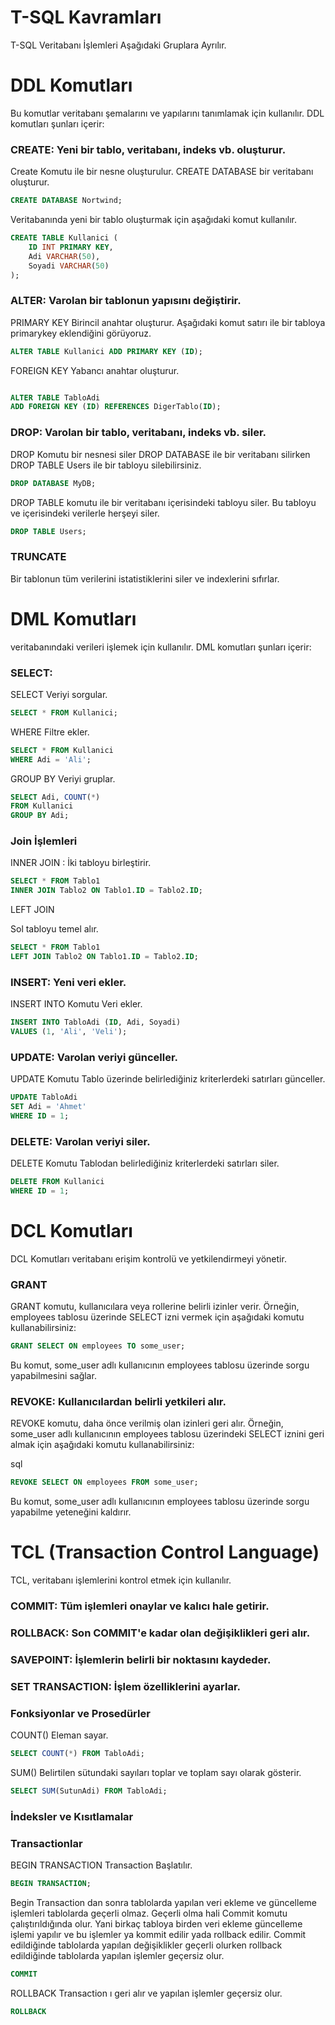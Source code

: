 

# T-SQL Kavramları


T-SQL Veritabanı İşlemleri Aşağıdaki Gruplara Ayrılır.

# DDL Komutları  

Bu komutlar veritabanı şemalarını ve yapılarını tanımlamak için kullanılır. DDL komutları şunları içerir:

### CREATE: Yeni bir tablo, veritabanı, indeks vb. oluşturur.

Create Komutu ile bir nesne oluşturulur. CREATE DATABASE bir veritabanı oluşturur.

```sql
CREATE DATABASE Nortwind;
```

Veritabanında yeni bir tablo oluşturmak için aşağıdaki komut kullanılır.

```sql
CREATE TABLE Kullanici (
    ID INT PRIMARY KEY,
    Adi VARCHAR(50),
    Soyadi VARCHAR(50)
);
```

### ALTER: Varolan bir tablonun yapısını değiştirir.

PRIMARY KEY  Birincil anahtar oluşturur. Aşağıdaki komut satırı ile bir tabloya primarykey eklendiğini görüyoruz.

```sql
ALTER TABLE Kullanici ADD PRIMARY KEY (ID);
```

FOREIGN KEY  Yabancı anahtar oluşturur.

```sql

ALTER TABLE TabloAdi
ADD FOREIGN KEY (ID) REFERENCES DigerTablo(ID);
```


### DROP: Varolan bir tablo, veritabanı, indeks vb. siler.

DROP Komutu bir nesnesi siler DROP DATABASE ile bir veritabanı silirken  DROP TABLE Users ile bir tabloyu silebilirsiniz.

```sql
DROP DATABASE MyDB;
```
DROP TABLE komutu ile bir veritabanı içerisindeki tabloyu siler. Bu tabloyu ve içerisindeki verilerle herşeyi siler.

```sql
DROP TABLE Users;
```

### TRUNCATE 

Bir tablonun tüm verilerini istatistiklerini siler ve indexlerini sıfırlar.


# DML Komutları 

veritabanındaki verileri işlemek için kullanılır. DML komutları şunları içerir:

### SELECT:

SELECT  Veriyi sorgular.

```sql
SELECT * FROM Kullanici;
```

WHERE Filtre ekler.

```sql
SELECT * FROM Kullanici
WHERE Adi = 'Ali';
```


GROUP BY Veriyi gruplar.


```sql
SELECT Adi, COUNT(*)
FROM Kullanici
GROUP BY Adi;
```

### Join İşlemleri

INNER JOIN : İki tabloyu birleştirir.

```sql
SELECT * FROM Tablo1
INNER JOIN Tablo2 ON Tablo1.ID = Tablo2.ID;
```


LEFT JOIN

Sol tabloyu temel alır.

```sql
SELECT * FROM Tablo1
LEFT JOIN Tablo2 ON Tablo1.ID = Tablo2.ID;
```


### INSERT: Yeni veri ekler.

INSERT INTO  Komutu Veri ekler.

```sql
INSERT INTO TabloAdi (ID, Adi, Soyadi)
VALUES (1, 'Ali', 'Veli');
```


### UPDATE: Varolan veriyi günceller.

UPDATE Komutu Tablo üzerinde belirlediğiniz kriterlerdeki satırları günceller.

```sql
UPDATE TabloAdi
SET Adi = 'Ahmet'
WHERE ID = 1;
```

### DELETE: Varolan veriyi siler.

DELETE Komutu Tablodan belirlediğiniz kriterlerdeki satırları siler.

```sql
DELETE FROM Kullanici
WHERE ID = 1;
```



# DCL Komutları 

DCL Komutları veritabanı erişim kontrolü ve yetkilendirmeyi yönetir.

### GRANT

GRANT komutu, kullanıcılara veya rollerine belirli izinler verir. Örneğin, employees tablosu üzerinde SELECT izni vermek için aşağıdaki komutu kullanabilirsiniz:

```sql
GRANT SELECT ON employees TO some_user;
```

Bu komut, some_user adlı kullanıcının employees tablosu üzerinde sorgu yapabilmesini sağlar.

### REVOKE: Kullanıcılardan belirli yetkileri alır.

REVOKE komutu, daha önce verilmiş olan izinleri geri alır. Örneğin, some_user adlı kullanıcının employees tablosu üzerindeki SELECT iznini geri almak için aşağıdaki komutu kullanabilirsiniz:

sql
```sql
REVOKE SELECT ON employees FROM some_user;
```

Bu komut, some_user adlı kullanıcının employees tablosu üzerinde sorgu yapabilme yeteneğini kaldırır.



# TCL (Transaction Control Language) 

TCL, veritabanı işlemlerini kontrol etmek için kullanılır.

### COMMIT: Tüm işlemleri onaylar ve kalıcı hale getirir.
### ROLLBACK: Son COMMIT'e kadar olan değişiklikleri geri alır.
### SAVEPOINT: İşlemlerin belirli bir noktasını kaydeder.
### SET TRANSACTION: İşlem özelliklerini ayarlar.




### Fonksiyonlar ve Prosedürler

COUNT()  Eleman sayar.

```sql
SELECT COUNT(*) FROM TabloAdi;
```


SUM()  Belirtilen sütundaki sayıları toplar ve toplam sayı olarak gösterir.

```sql
SELECT SUM(SutunAdi) FROM TabloAdi;
```


### İndeksler ve Kısıtlamalar



### Transactionlar 
BEGIN TRANSACTION Transaction Başlatılır. 

```sql
BEGIN TRANSACTION;
```

Begin Transaction dan sonra tablolarda yapılan veri ekleme ve güncelleme işlemleri tablolarda geçerli olmaz. Geçerli olma hali Commit komutu çalıştırıldığında olur.  Yani birkaç tabloya birden veri ekleme güncelleme işlemi yapılır ve bu işlemler ya kommit edilir yada rollback edilir. Commit edildiğinde tablolarda yapılan değişiklikler geçerli olurken rollback edildiğinde tablolarda yapılan işlemler geçersiz olur.

```sql
COMMIT
```

ROLLBACK  Transaction ı geri alır ve yapılan işlemler geçersiz olur.

```sql
ROLLBACK 
```